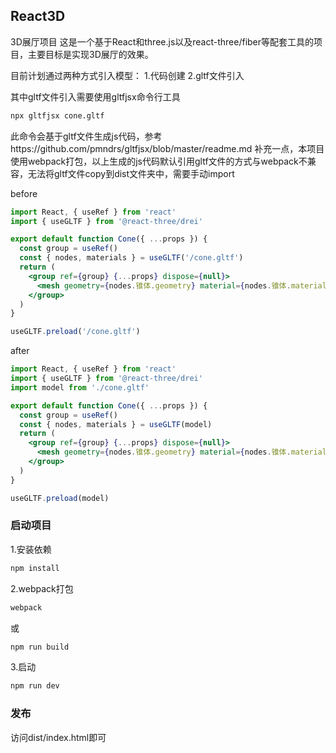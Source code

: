 ## React3D
3D展厅项目
这是一个基于React和three.js以及react-three/fiber等配套工具的项目，主要目标是实现3D展厅的效果。

目前计划通过两种方式引入模型：
1.代码创建
2.gltf文件引入

其中gltf文件引入需要使用gltfjsx命令行工具
```bash
npx gltfjsx cone.gltf
```
此命令会基于gltf文件生成js代码，参考https://github.com/pmndrs/gltfjsx/blob/master/readme.md
补充一点，本项目使用webpack打包，以上生成的js代码默认引用gltf文件的方式与webpack不兼容，无法将gltf文件copy到dist文件夹中，需要手动import

before
```jsx
import React, { useRef } from 'react'
import { useGLTF } from '@react-three/drei'

export default function Cone({ ...props }) {
  const group = useRef()
  const { nodes, materials } = useGLTF('/cone.gltf')
  return (
    <group ref={group} {...props} dispose={null}>
      <mesh geometry={nodes.锥体.geometry} material={nodes.锥体.material} position={[-0.11, 0.2, 0]} />
    </group>
  )
}

useGLTF.preload('/cone.gltf')
```

after
```jsx
import React, { useRef } from 'react'
import { useGLTF } from '@react-three/drei'
import model from './cone.gltf'

export default function Cone({ ...props }) {
  const group = useRef()
  const { nodes, materials } = useGLTF(model)
  return (
    <group ref={group} {...props} dispose={null}>
      <mesh geometry={nodes.锥体.geometry} material={nodes.锥体.material} position={[-0.11, 0.2, 0]} />
    </group>
  )
}

useGLTF.preload(model)
```

### 启动项目
1.安装依赖
```bash
npm install
```
2.webpack打包
```bash
webpack
```
或
```bash
npm run build
```
3.启动
```bash
npm run dev
```

### 发布
访问dist/index.html即可


